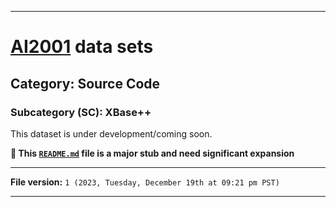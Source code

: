 
***

# [AI2001](https://github.com/seanpm2001/AI2001/) data sets

## Category: Source Code

### Subcategory (SC): XBase++

This dataset is under development/coming soon.

**🌱️ This [`README.md`](/README.md) file is a major stub and need significant expansion**

***

**File version:** `1 (2023, Tuesday, December 19th at 09:21 pm PST)`

***
